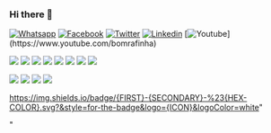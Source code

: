 ### Hi there 👋

[![Whatsapp](https://img.shields.io/badge/WHATSAPP-%2325D366.svg?&style=flat&logo=whatsapp&logoColor=white)](https://api.whatsapp.com/send?phone=5554991333460)
[![Facebook](https://img.shields.io/badge/facebook-%231877F2.svg?&style=flat&logo=facebook&logoColor=white)](https://www.facebook.com/Bomrafinha)
[![Twitter](https://img.shields.io/badge/twitter-%231DA1F2.svg?&style=flat&logo=twitter&logoColor=white)](https://twitter.com/bomrafinha)
[![Linkedin](https://img.shields.io/badge/linkedin-%230077B5.svg?&style=flat&logo=linkedin&logoColor=white)](https://www.linkedin.com/in/bomrafinha/)
[![Youtube](https://img.shields.io/badge/youtube-%23FF0000.svg?&style=flat&logo=youtube&logoColor=white")](https://www.youtube.com/bomrafinha)


![](https://img.shields.io/badge/delphi-%23ED1F35.svg?&style=plastic&logo=embarcadero&logoColor=white)
![](https://img.shields.io/badge/java-%23007396.svg?&style=plastic&logo=java&logoColor=white)
![](https://img.shields.io/badge/html-%23239120.svg?&style=plastic&logo=html5&logoColor=white)
![](https://img.shields.io/badge/css-%23239120.svg?&style=plastic&logo=css3&logoColor=white)
![](https://img.shields.io/badge/php-%23777BB4.svg?&style=plastic&logo=php&logoColor=white)
![](https://img.shields.io/badge/c%20sharp-%23239120.svg?&style=plastic&logo=c%20sharp&logoColor=white)
![](https://img.shields.io/badge/ruby-%23CC342D.svg?&style=plastic&logo=ruby&logoColor=white)
![](https://img.shields.io/badge/c-%23A8B9CC.svg?&style=plastic&logo=c&logoColor=white)

![](https://img.shields.io/badge/mysql-%234479A1.svg?&style=plastic&logo=mysql&logoColor=white)
![](https://img.shields.io/badge/mssql-%23CC2927.svg?&style=plastic&logo=microsoftsqlserver&logoColor=white)
![](https://img.shields.io/badge/firebird-%23f95311.svg?&style=plastic&logo=mysql&logoColor=white)
![](https://img.shields.io/badge/sqlite-%23003B57.svg?&style=plastic&logo=sqlite&logoColor=white)
![]()

https://img.shields.io/badge/{FIRST}-{SECONDARY}-%23{HEX-COLOR}.svg?&style=for-the-badge&logo={ICON}&logoColor=white"




"





<!--
**bomrafinha/bomrafinha** is a ✨ _special_ ✨ repository because its `README.md` (this file) appears on your GitHub profile.

Here are some ideas to get you started:

- 🔭 I’m currently working on ...
- 🌱 I’m currently learning ...
- 👯 I’m looking to collaborate on ...
- 🤔 I’m looking for help with ...
- 💬 Ask me about ...
- 📫 How to reach me: ...
- 😄 Pronouns: ...
- ⚡ Fun fact: ...
-->
